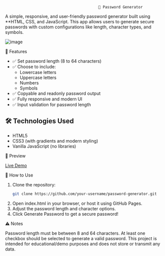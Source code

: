                                               🔐 Password Generator

A simple, responsive, and user-friendly password generator built using **HTML, CSS, and JavaScript. 
This app allows users to generate secure passwords with custom configurations like length, character types, and symbols.

![image](https://github.com/user-attachments/assets/5d9601ba-fca0-41d1-8e5f-aec22b188282)

🚀 Features

- ✅ Set password length (8 to 64 characters)
- ✅ Choose to include:
  - Lowercase letters
  - Uppercase letters
  - Numbers
  - Symbols
- ✅ Copyable and readonly password output
- ✅ Fully responsive and modern UI
- ✅ Input validation for password length

## 🛠️ Technologies Used

- HTML5
- CSS3 (with gradients and modern styling)
- Vanilla JavaScript (no libraries)


📸 Preview

[Live Demo](https://sujan-v.github.io/Password-Generator/) <!-- Replace with your actual GitHub Pages link -->


 📂 How to Use

1. Clone the repository:
   ```bash
   git clone https://github.com/your-username/password-generator.git
2. Open index.html in your browser, or host it using GitHub Pages.
3. Adjust the password length and character options.
4. Click Generate Password to get a secure password!

⚠️ Notes

Password length must be between 8 and 64 characters.
At least one checkbox should be selected to generate a valid password.
This project is intended for educational/demo purposes and does not store or transmit any data.

